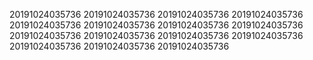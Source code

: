 20191024035736
20191024035736
20191024035736
20191024035736
20191024035736
20191024035736
20191024035736
20191024035736
20191024035736
20191024035736
20191024035736
20191024035736
20191024035736
20191024035736
20191024035736
